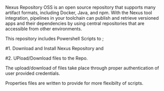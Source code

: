 Nexus Repository OSS is an open source repository that supports many artifact formats, including Docker, Java, and npm.
With the Nexus tool integration, pipelines in your toolchain can publish and retrieve versioned apps and their dependencies 
by using central repositories that are accessible from other environments.

This repository includes Powershell Scripts to ;

#1. Download and Install Nexus Repository and 

#2. UPload/Download files to the Repo.

The upload/download of files take place through proper authentication of user provided credentials.

Properties files are written to provide for more flexibilty of scripts.